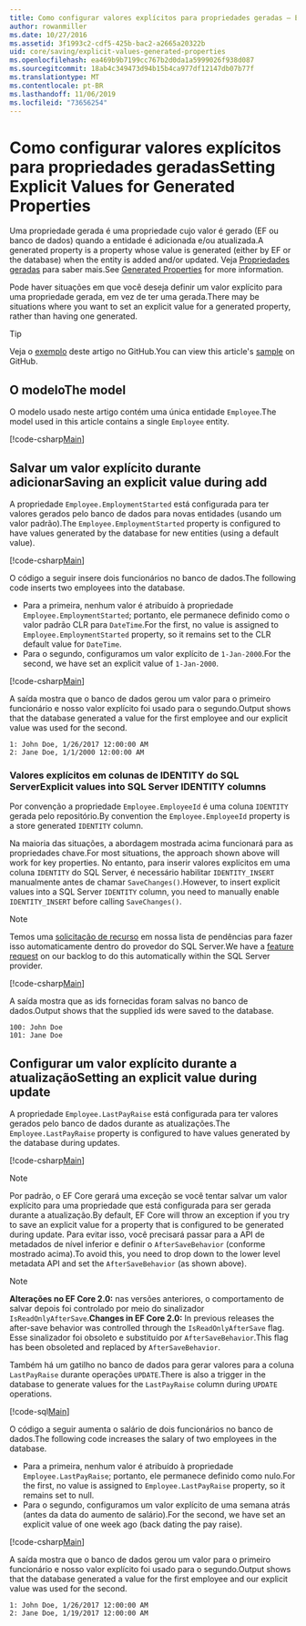 ```yaml
---
title: Como configurar valores explícitos para propriedades geradas – EF Core
author: rowanmiller
ms.date: 10/27/2016
ms.assetid: 3f1993c2-cdf5-425b-bac2-a2665a20322b
uid: core/saving/explicit-values-generated-properties
ms.openlocfilehash: ea469b9b7199cc767b2d0da1a5999026f938d087
ms.sourcegitcommit: 18ab4c349473d94b15b4ca977df12147db07b77f
ms.translationtype: MT
ms.contentlocale: pt-BR
ms.lasthandoff: 11/06/2019
ms.locfileid: "73656254"
---
```

# <a name="setting-explicit-values-for-generated-properties"></a><span data-ttu-id="b4c79-102">Como configurar valores explícitos para propriedades geradas</span><span class="sxs-lookup"><span data-stu-id="b4c79-102">Setting Explicit Values for Generated Properties</span></span>

<span data-ttu-id="b4c79-103">Uma propriedade gerada é uma propriedade cujo valor é gerado (EF ou banco de dados) quando a entidade é adicionada e/ou atualizada.</span><span class="sxs-lookup"><span data-stu-id="b4c79-103">A generated property is a property whose value is generated (either by EF or the database) when the entity is added and/or updated.</span></span> <span data-ttu-id="b4c79-104">Veja [Propriedades geradas](../modeling/generated-properties.md) para saber mais.</span><span class="sxs-lookup"><span data-stu-id="b4c79-104">See [Generated Properties](../modeling/generated-properties.md) for more information.</span></span>

<span data-ttu-id="b4c79-105">Pode haver situações em que você deseja definir um valor explícito para uma propriedade gerada, em vez de ter uma gerada.</span><span class="sxs-lookup"><span data-stu-id="b4c79-105">There may be situations where you want to set an explicit value for a generated property, rather than having one generated.</span></span>

> [!TIP]  
> <span data-ttu-id="b4c79-106">Veja o [exemplo](https://github.com/aspnet/EntityFramework.Docs/tree/master/samples/core/Saving/ExplicitValuesGenerateProperties/) deste artigo no GitHub.</span><span class="sxs-lookup"><span data-stu-id="b4c79-106">You can view this article's [sample](https://github.com/aspnet/EntityFramework.Docs/tree/master/samples/core/Saving/ExplicitValuesGenerateProperties/) on GitHub.</span></span>

## <a name="the-model"></a><span data-ttu-id="b4c79-107">O modelo</span><span class="sxs-lookup"><span data-stu-id="b4c79-107">The model</span></span>

<span data-ttu-id="b4c79-108">O modelo usado neste artigo contém uma única entidade `Employee`.</span><span class="sxs-lookup"><span data-stu-id="b4c79-108">The model used in this article contains a single `Employee` entity.</span></span>

[!code-csharp[Main](../../../samples/core/Saving/ExplicitValuesGenerateProperties/Employee.cs#Sample)]

## <a name="saving-an-explicit-value-during-add"></a><span data-ttu-id="b4c79-109">Salvar um valor explícito durante adicionar</span><span class="sxs-lookup"><span data-stu-id="b4c79-109">Saving an explicit value during add</span></span>

<span data-ttu-id="b4c79-110">A propriedade `Employee.EmploymentStarted` está configurada para ter valores gerados pelo banco de dados para novas entidades (usando um valor padrão).</span><span class="sxs-lookup"><span data-stu-id="b4c79-110">The `Employee.EmploymentStarted` property is configured to have values generated by the database for new entities (using a default value).</span></span>

[!code-csharp[Main](../../../samples/core/Saving/ExplicitValuesGenerateProperties/EmployeeContext.cs#EmploymentStarted)]

<span data-ttu-id="b4c79-111">O código a seguir insere dois funcionários no banco de dados.</span><span class="sxs-lookup"><span data-stu-id="b4c79-111">The following code inserts two employees into the database.</span></span>

* <span data-ttu-id="b4c79-112">Para a primeira, nenhum valor é atribuído à propriedade `Employee.EmploymentStarted`; portanto, ele permanece definido como o valor padrão CLR para `DateTime`.</span><span class="sxs-lookup"><span data-stu-id="b4c79-112">For the first, no value is assigned to `Employee.EmploymentStarted` property, so it remains set to the CLR default value for `DateTime`.</span></span>
* <span data-ttu-id="b4c79-113">Para o segundo, configuramos um valor explícito de `1-Jan-2000`.</span><span class="sxs-lookup"><span data-stu-id="b4c79-113">For the second, we have set an explicit value of `1-Jan-2000`.</span></span>

[!code-csharp[Main](../../../samples/core/Saving/ExplicitValuesGenerateProperties/Sample.cs#EmploymentStarted)]

<span data-ttu-id="b4c79-114">A saída mostra que o banco de dados gerou um valor para o primeiro funcionário e nosso valor explícito foi usado para o segundo.</span><span class="sxs-lookup"><span data-stu-id="b4c79-114">Output shows that the database generated a value for the first employee and our explicit value was used for the second.</span></span>

``` Console
1: John Doe, 1/26/2017 12:00:00 AM
2: Jane Doe, 1/1/2000 12:00:00 AM
```

### <a name="explicit-values-into-sql-server-identity-columns"></a><span data-ttu-id="b4c79-115">Valores explícitos em colunas de IDENTITY do SQL Server</span><span class="sxs-lookup"><span data-stu-id="b4c79-115">Explicit values into SQL Server IDENTITY columns</span></span>

<span data-ttu-id="b4c79-116">Por convenção a propriedade `Employee.EmployeeId` é uma coluna `IDENTITY` gerada pelo repositório.</span><span class="sxs-lookup"><span data-stu-id="b4c79-116">By convention the `Employee.EmployeeId` property is a store generated `IDENTITY` column.</span></span>

<span data-ttu-id="b4c79-117">Na maioria das situações, a abordagem mostrada acima funcionará para as propriedades chave.</span><span class="sxs-lookup"><span data-stu-id="b4c79-117">For most situations, the approach shown above will work for key properties.</span></span> <span data-ttu-id="b4c79-118">No entanto, para inserir valores explícitos em uma coluna `IDENTITY` do SQL Server, é necessário habilitar `IDENTITY_INSERT` manualmente antes de chamar `SaveChanges()`.</span><span class="sxs-lookup"><span data-stu-id="b4c79-118">However, to insert explicit values into a SQL Server `IDENTITY` column, you need to manually enable `IDENTITY_INSERT` before calling `SaveChanges()`.</span></span>

> [!NOTE]  
> <span data-ttu-id="b4c79-119">Temos uma [solicitação de recurso](https://github.com/aspnet/EntityFramework/issues/703) em nossa lista de pendências para fazer isso automaticamente dentro do provedor do SQL Server.</span><span class="sxs-lookup"><span data-stu-id="b4c79-119">We have a [feature request](https://github.com/aspnet/EntityFramework/issues/703) on our backlog to do this automatically within the SQL Server provider.</span></span>

[!code-csharp[Main](../../../samples/core/Saving/ExplicitValuesGenerateProperties/Sample.cs#EmployeeId)]

<span data-ttu-id="b4c79-120">A saída mostra que as ids fornecidas foram salvas no banco de dados.</span><span class="sxs-lookup"><span data-stu-id="b4c79-120">Output shows that the supplied ids were saved to the database.</span></span>

``` Console
100: John Doe
101: Jane Doe
```

## <a name="setting-an-explicit-value-during-update"></a><span data-ttu-id="b4c79-121">Configurar um valor explícito durante a atualização</span><span class="sxs-lookup"><span data-stu-id="b4c79-121">Setting an explicit value during update</span></span>

<span data-ttu-id="b4c79-122">A propriedade `Employee.LastPayRaise` está configurada para ter valores gerados pelo banco de dados durante as atualizações.</span><span class="sxs-lookup"><span data-stu-id="b4c79-122">The `Employee.LastPayRaise` property is configured to have values generated by the database during updates.</span></span>

[!code-csharp[Main](../../../samples/core/Saving/ExplicitValuesGenerateProperties/EmployeeContext.cs#LastPayRaise)]

> [!NOTE]  
> <span data-ttu-id="b4c79-123">Por padrão, o EF Core gerará uma exceção se você tentar salvar um valor explícito para uma propriedade que está configurada para ser gerada durante a atualização.</span><span class="sxs-lookup"><span data-stu-id="b4c79-123">By default, EF Core will throw an exception if you try to save an explicit value for a property that is configured to be generated during update.</span></span> <span data-ttu-id="b4c79-124">Para evitar isso, você precisará passar para a API de metadados de nível inferior e definir o `AfterSaveBehavior` (conforme mostrado acima).</span><span class="sxs-lookup"><span data-stu-id="b4c79-124">To avoid this, you need to drop down to the lower level metadata API and set the `AfterSaveBehavior` (as shown above).</span></span>

> [!NOTE]  
> <span data-ttu-id="b4c79-125">**Alterações no EF Core 2.0:** nas versões anteriores, o comportamento de salvar depois foi controlado por meio do sinalizador `IsReadOnlyAfterSave`.</span><span class="sxs-lookup"><span data-stu-id="b4c79-125">**Changes in EF Core 2.0:** In previous releases the after-save behavior was controlled through the `IsReadOnlyAfterSave` flag.</span></span> <span data-ttu-id="b4c79-126">Esse sinalizador foi obsoleto e substituído por `AfterSaveBehavior`.</span><span class="sxs-lookup"><span data-stu-id="b4c79-126">This flag has been obsoleted and replaced by `AfterSaveBehavior`.</span></span>

<span data-ttu-id="b4c79-127">Também há um gatilho no banco de dados para gerar valores para a coluna `LastPayRaise` durante operações `UPDATE`.</span><span class="sxs-lookup"><span data-stu-id="b4c79-127">There is also a trigger in the database to generate values for the `LastPayRaise` column during `UPDATE` operations.</span></span>

[!code-sql[Main](../../../samples/core/Saving/ExplicitValuesGenerateProperties/employee_UPDATE.sql)]

<span data-ttu-id="b4c79-128">O código a seguir aumenta o salário de dois funcionários no banco de dados.</span><span class="sxs-lookup"><span data-stu-id="b4c79-128">The following code increases the salary of two employees in the database.</span></span>

* <span data-ttu-id="b4c79-129">Para a primeira, nenhum valor é atribuído à propriedade `Employee.LastPayRaise`; portanto, ele permanece definido como nulo.</span><span class="sxs-lookup"><span data-stu-id="b4c79-129">For the first, no value is assigned to `Employee.LastPayRaise` property, so it remains set to null.</span></span>
* <span data-ttu-id="b4c79-130">Para o segundo, configuramos um valor explícito de uma semana atrás (antes da data do aumento de salário).</span><span class="sxs-lookup"><span data-stu-id="b4c79-130">For the second, we have set an explicit value of one week ago (back dating the pay raise).</span></span>

[!code-csharp[Main](../../../samples/core/Saving/ExplicitValuesGenerateProperties/Sample.cs#LastPayRaise)]

<span data-ttu-id="b4c79-131">A saída mostra que o banco de dados gerou um valor para o primeiro funcionário e nosso valor explícito foi usado para o segundo.</span><span class="sxs-lookup"><span data-stu-id="b4c79-131">Output shows that the database generated a value for the first employee and our explicit value was used for the second.</span></span>

``` Console
1: John Doe, 1/26/2017 12:00:00 AM
2: Jane Doe, 1/19/2017 12:00:00 AM
```
